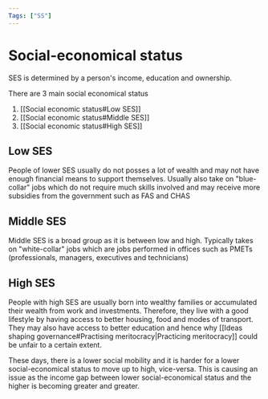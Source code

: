 ```yaml
---
Tags: ["SS"]
---
```

# Social-economical status
SES is determined by a person's income, education and ownership.

There are 3 main social economical status
1.  [[Social economic status#Low SES]]
1.  [[Social economic status#Middle SES]]
1.  [[Social economic status#High SES]]

## Low SES
People of lower SES usually do not posses a lot of wealth and may not have enough financial means to support themselves.
Usually also take on "blue-collar" jobs which do not require much skills involved and may receive more subsidies from the government such as FAS and CHAS
## Middle SES
Middle SES is a broad group as it is between low and high.
Typically takes on "white-collar" jobs which are jobs performed in offices such as PMETs (professionals, managers, executives and technicians)
## High SES
People with high SES are usually born into wealthy families or accumulated their wealth from work and investments. Therefore, they live with a good lifestyle by having access to better housing, food and modes of transport.
They may also have access to better education and hence why [[Ideas shaping governance#Practising meritocracy|Practicing meritocracy]] could be unfair to a certain extent.


These days, there is a lower social mobility and it is harder for a lower social-economical status to move up to high, vice-versa. This is causing an issue as the income gap between lower social-economical status and the higher is becoming greater and greater.
